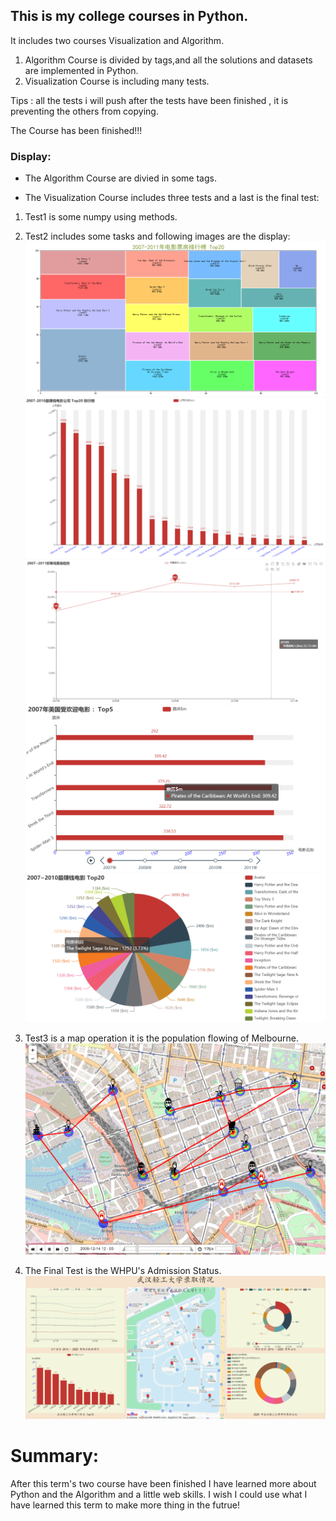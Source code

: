 ## This is my college courses in Python.
It includes two courses Visualization and Algorithm.

1. Algorithm Course is divided by tags,and all the solutions and datasets are implemented in Python.
2. Visualization Course is including many tests.

Tips : all the tests i will push after the tests have been finished , it is preventing the others from copying.

The Course has been finished!!!

### Display:
- The Algorithm Course are divied in some tags.


- The Visualization Course includes three tests and a last is the final test:

1. Test1 is some numpy using methods.
2. Test2 includes some tasks and following images are the display:
![avatar](Visualization_Courses/Images/display0.png)
![avatar](Visualization_Courses/Images/display1.png)
![avatar](Visualization_Courses/Images/display2.png)
![avatar](Visualization_Courses/Images/display3.png)
![avatar](Visualization_Courses/Images/display4.png)


3. Test3 is a map operation it is the population flowing of Melbourne.
![avatar](Visualization_Courses/Images/display5.png)

4. The Final Test is the WHPU's Admission Status.
![avatar](Visualization_Courses/Images/display6.png)


# Summary:
After this term's two course have been finished I have learned more about Python and the Algorithm and a little web skills.
I wish I could use what I have learned this term to make more thing in the futrue!